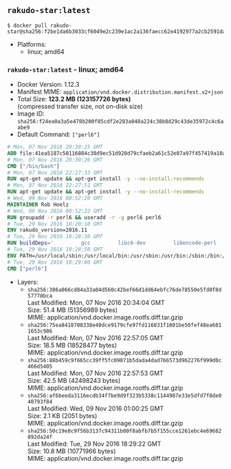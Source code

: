 ## `rakudo-star:latest`

```console
$ docker pull rakudo-star@sha256:f2be1da6b3033cf6049e2c239e1ac2a136faecc62e4192977a2cb2591dadac06
```

-	Platforms:
	-	linux; amd64

### `rakudo-star:latest` - linux; amd64

-	Docker Version: 1.12.3
-	Manifest MIME: `application/vnd.docker.distribution.manifest.v2+json`
-	Total Size: **123.2 MB (123157726 bytes)**  
	(compressed transfer size, not on-disk size)
-	Image ID: `sha256:f24ea0a3a5e478b200f85cdf2e283a048a224c38b8d29c43de35972c4c6aabe9`
-	Default Command: `["perl6"]`

```dockerfile
# Mon, 07 Nov 2016 20:30:25 GMT
ADD file:41ea5187c50116884c38d9ec51d920d79cfaeb2a61c52e07a97f457419a10a4f in / 
# Mon, 07 Nov 2016 20:30:26 GMT
CMD ["/bin/bash"]
# Mon, 07 Nov 2016 22:27:33 GMT
RUN apt-get update && apt-get install -y --no-install-recommends 		ca-certificates 		curl 		wget 	&& rm -rf /var/lib/apt/lists/*
# Mon, 07 Nov 2016 22:27:51 GMT
RUN apt-get update && apt-get install -y --no-install-recommends 		bzr 		git 		mercurial 		openssh-client 		subversion 				procps 	&& rm -rf /var/lib/apt/lists/*
# Wed, 09 Nov 2016 00:52:20 GMT
MAINTAINER Rob Hoelz
# Wed, 09 Nov 2016 00:52:22 GMT
RUN groupadd -r perl6 && useradd -r -g perl6 perl6
# Tue, 29 Nov 2016 18:20:10 GMT
ENV rakudo_version=2016.11
# Tue, 29 Nov 2016 18:28:36 GMT
RUN buildDeps='         gcc         libc6-dev         libencode-perl         make     '     && set -x     && apt-get update     && apt-get --yes install --no-install-recommends $buildDeps     && rm -rf /var/lib/apt/lists/*     && mkdir /root/rakudo     && curl -fsSL http://rakudo.org/downloads/star/rakudo-star-${rakudo_version}.tar.gz -o rakudo.tar.gz     && tar xzf rakudo.tar.gz --strip-components=1 -C /root/rakudo     && (         cd /root/rakudo         && perl Configure.pl --prefix=/usr --gen-moar         && make install     )     && rm -rf /rakudo.tar.gz /root/rakudo     && apt-get purge -y --auto-remove $buildDeps
# Tue, 29 Nov 2016 18:28:50 GMT
ENV PATH=/usr/local/sbin:/usr/local/bin:/usr/sbin:/usr/bin:/sbin:/bin:/usr/share/perl6/site/bin
# Tue, 29 Nov 2016 18:29:00 GMT
CMD ["perl6"]
```

-	Layers:
	-	`sha256:386a066cd84a33a04d560c42bef66d1dd64ebfc76de78550e5fd0f8d57778bca`  
		Last Modified: Mon, 07 Nov 2016 20:34:04 GMT  
		Size: 51.4 MB (51356989 bytes)  
		MIME: application/vnd.docker.image.rootfs.diff.tar.gzip
	-	`sha256:75ea8418708338e40dce9179cfe97fd116831f1601be50fef48ea6011653c986`  
		Last Modified: Mon, 07 Nov 2016 22:57:05 GMT  
		Size: 18.5 MB (18528477 bytes)  
		MIME: application/vnd.docker.image.rootfs.diff.tar.gzip
	-	`sha256:88b459c9f665cc39ff5fc09071b5dada4dad766573d962276f999d0c466d5405`  
		Last Modified: Mon, 07 Nov 2016 22:57:53 GMT  
		Size: 42.5 MB (42498243 bytes)  
		MIME: application/vnd.docker.image.rootfs.diff.tar.gzip
	-	`sha256:af6beeda3116ecdb34f7be9d9f323b5338c1144987e33e5dfd7f8de040793f84`  
		Last Modified: Wed, 09 Nov 2016 01:00:25 GMT  
		Size: 2.1 KB (2051 bytes)  
		MIME: application/vnd.docker.image.rootfs.diff.tar.gzip
	-	`sha256:50c19e8c9f56b3137c94311b00f8abfb7b5f155cce1261ebc4e69682892da24f`  
		Last Modified: Tue, 29 Nov 2016 18:29:22 GMT  
		Size: 10.8 MB (10771966 bytes)  
		MIME: application/vnd.docker.image.rootfs.diff.tar.gzip
